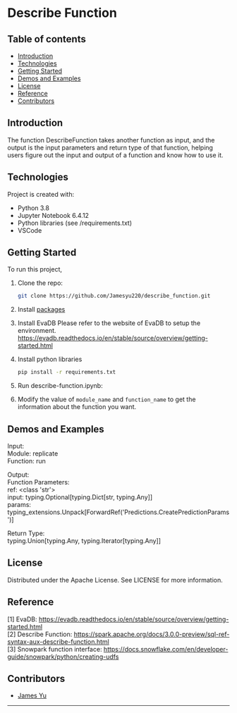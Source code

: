 # Describe Function  

## Table of contents
* [Introduction](#introduction)
* [Technologies](#technologies)
* [Getting Started](#getting-started)
* [Demos and Examples](#demos-and-examples)
* [License](#license)
* [Reference](#reference)
* [Contributors](#contributors)
<!-- * [Evaluation and Results](#evaluation-and-results) -->

## Introduction
The function DescribeFunction takes another function as input, and the output is the input parameters and return type of that function, helping users figure out the input and output of a function and know how to use it.

## Technologies
Project is created with:
* Python 3.8
* Jupyter Notebook 6.4.12
* Python libraries (see /requirements.txt)
* VSCode

## Getting Started
To run this project, 
1. Clone the repo:
   ```sh
   git clone https://github.com/Jamesyu220/describe_function.git
   ```
2. Install [packages](#technologies)

3. Install EvaDB
    Please refer to the website of EvaDB to setup the environment.  
    https://evadb.readthedocs.io/en/stable/source/overview/getting-started.html

4. Install python libraries
   ```sh
   pip install -r requirements.txt
   ```
5. Run describe-function.ipynb:  

6. Modify the value of ```module_name``` and ```function_name``` to get the information about the function you want.  

## Demos and Examples
Input:  
Module: replicate  
Function: run  

Output:  
Function Parameters:  
ref: <class 'str'>  
input: typing.Optional[typing.Dict[str, typing.Any]]  
params: typing_extensions.Unpack[ForwardRef('Predictions.CreatePredictionParams')]  

Return Type:  
typing.Union[typing.Any, typing.Iterator[typing.Any]]  

## License
Distributed under the Apache License. See LICENSE for more information.  

## Reference 
[1] EvaDB: https://evadb.readthedocs.io/en/stable/source/overview/getting-started.html  
[2] Describe Function:  https://spark.apache.org/docs/3.0.0-preview/sql-ref-syntax-aux-describe-function.html  
[3] Snowpark function interface: https://docs.snowflake.com/en/developer-guide/snowpark/python/creating-udfs  

## Contributors
* [James Yu](https://github.com/Jamesyu220)  
---